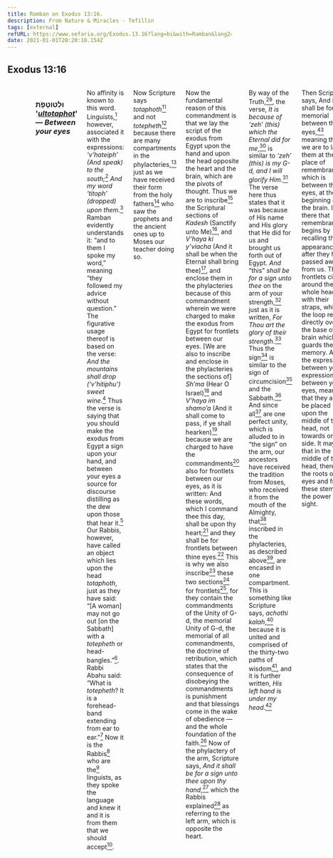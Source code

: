 ```yaml
---
title: Ramban on Exodus 13:16.
description: From Nature & Miracles - Tefillin
tags: [external]
refURL: https://www.sefaria.org/Exodus.13.16?lang=bi&with=Ramban&lang2=en
date: 2021-01-01T20:20:18.154Z
---
```



## Exodus 13:16

<div class="box">
 <div class='columns'>
  <div class='column'>
     “And so it shall be as a sign upon your hand and as a symbol* on your forehead that with a mighty hand יהוה freed us from Egypt.”
  </div>
  <div dir="rtl" class='column'>
     וְהָיָ֤ה לְאוֹת֙ עַל־יָ֣דְכָ֔ה וּלְטוֹטָפֹ֖ת בֵּ֣ין עֵינֶ֑יךָ כִּ֚י בְּחֹ֣זֶק יָ֔ד הוֹצִיאָ֥נוּ יְהֹוָ֖ה מִמִּצְרָֽיִם׃ {ס}
  </div>
 <div>
</div>

<h3 class="is-centered">

וּלְטוֹטָפֹ֖ת '[_ultotaphot_](https://www.sefaria.org/Exodus.13.16?lang=bi&with=Ramban&lang2=en)' &mdash; _Between your eyes_

</h3>

No affinity is known to this word. Linguists,[^399] however, associated it with the expressions: _‘v’hateiph’ (And speak) to the south;_[^400] _And my word ‘titoph’ (dropped) upon them_.[^401] Ramban evidently understands it: “and to them I spoke my word,” meaning “they followed my advice without question.” The figurative usage thereof is based on the verse: _And the mountains shall drop (‘v’hitiphu’) sweet wine_.[^402] Thus the verse is saying that you should make the exodus from Egypt a sign upon your hand, and between your eyes a source for discourse distilling as the dew upon those that hear it.[^403] Our Rabbis, however, have called an object which lies upon the head _totaphoth_, just as they have said: “[A woman] may not go out [on the Sabbath] with a _totepheth_ or head-bangles.”[^404]. Rabbi Abahu said: “What is _totepheth_? It is a forehead-band extending from ear to ear.”[^405] Now it is the Rabbis[^405a] who are the[^405b] linguists, as they spoke the language and knew it and it is from them that we should accept[^405c].

Now Scripture says _totaphoth_[^405d] and not _totepheth_[^405e] because there are many compartments in the phylacteries,[^406] just as we have received their form from the holy fathers[^407] who saw the prophets and the ancient ones up to Moses our teacher doing so.

Now the fundamental reason of this commandment is that we lay the script of the exodus from Egypt upon the hand and upon the head opposite the heart and the brain, which are the pivots of thought. Thus we are to inscribe[^407a] the Scriptural sections of _Kadesh_ (Sanctify unto Me)[^407b], and _V’haya ki y’viacha_ (And it shall be when the Eternal shall bring thee)[^407c], and enclose them in the phylacteries because of this commandment wherein we were charged to make the exodus from Egypt for frontlets between our eyes. [We are also to inscribe and enclose in the phylacteries the sections of] _Sh’ma_ (Hear O Israel)[^407d] and _V’haya im shamo’a_ (And it shall come to pass, if ye shall hearken)[^407e] because we are charged to have the commandments[^407f] also for frontlets between our eyes, as it is written: And these words, which I command thee this day, shall be upon thy heart;[^408] and they shall be for frontlets between thine eyes.[^409] This is why we also inscribe[^409a] these two sections[^409b] for frontlets[^409c], for they contain the commandments of the Unity of G-d, the memorial Unity of G-d, the memorial of all commandments, the doctrine of retribution, which states that the consequence of disobeying the commandments is punishment and that blessings come in the wake of obedience — and the whole foundation of the faith.[^410] Now of the phylactery of the arm, Scripture says, _And it shall be for a sign unto thee upon thy hand_,[^411] which the Rabbis explained[^412] as referring to the left arm, which is opposite the heart.

By way of the Truth,[^412a], the verse, _It is because of ‘zeh’ (this) which the Eternal did for me_,[^413] is similar to _‘zeh’ (this) is my G-d, and I will glorify Him_.[^414] The verse here thus states that it was because of His name and His glory that He did for us and brought us forth out of Egypt. _And_ “this” _shall be for a sign unto thee_ on the arm of your strength,[^415] just as it is written, _For Thou art the glory of their strength_.[^416] Thus the sign[^416a] is similar to the sign of circumcision[^417] and the Sabbath.[^418] And since all[^418a] are one perfect unity, which is alluded to in “the sign” on the arm, our ancestors have received the tradition from Moses, who received it from the mouth of the Almighty, that[^418b] inscribed in the phylacteries, as described above[^406], are encased in one compartment. This is something like Scripture says, _achothi kalah_,[^419] because it is united and comprised of the thirty-two paths of wisdom[^420], and it is further written, _His left hand is under my head_.[^421]

Then Scripture says, And it shall be for a memorial between thine eyes,[^411] meaning that we are to lay them at the place of remembrance, which is between the eyes, at the beginning of the brain. It is there that remembrance begins by recalling the appearances[^421a] after they have passed away from us. These frontlets circle around the whole head with their straps, while the loop rests directly over the base of the brain which guards the memory. And the expression, between your expression, between your eyes, means that they are to be placed upon the middle of the head, not towards one side. It may be that in the middle of the head, there are the roots of the eyes and from these stems the power of sight.

Similarly, the verse, [Nor make ye any baldness between your eyes for the dead],[^422] is to explain this point[^422a], that He reverts here,[^422b] and says _‘ultotaphoth’_, _between your eyes_. This is in order to explain that the commandment is not fulfilled by placing the phylactery between the eyes bottomward, but rather it is to be placed high on the head where it is to be there like _totaphoth_.[^422c] He uses the plural form,[^422e] because the compartments in the phylactery of the head are many, as we have received the form by Tradition.

And now I shall declare to you a general principle in the reason of many commandments. Beginning with the days of Enosh[^423] when idol-worship came into existence, opinions in the matter of faith fell into error. Some people denied the root of faith by saying that the world is eternal; they denied the Eternal, and said: It is not He [Who called forth the world into existence][^424]. Others denied His knowledge of individual matters, and they say, _How does G-d know?_ and _is there knowledge in the Most High?_[^425] Some admit His knowledge but deny the principle of providence and make men as the fishes of the sea,[^426] [believing] that G-d does not watch over them and that there is no punishment or reward for their deeds, for they say _the Eternal hath forsaken the land_.[^427]

Now when G-d is pleased to bring about a change in the customary and natural order of the world for the sake of a people or an individual, then the voidance of all these [false beliefs] becomes clear to all people, since a wondrous miracle shows that the world has a G-d Who created it, and Who knows and supervises it, and Who has the power to change it. And when that wonder is previously prophesied by a prophet, another principle is further established, namely, that of the truth of prophecy, that _G-d doth speak with man_,[^428] and that _He reveals His counsel unto His servants the prophets_,[^429] and thereby the whole Torah is confirmed. This is why Scripture says in connection with the wonders:[^429a] _That thou_[^429b] _may know that I am the Eternal in the midst of the earth_,[^430] which teaches us the principle of providence, i.e., that G-d has not abandoned the world to chance, as they[^430a] would have it; _That you may know that the earth is the Eternal’s_,[^431] which informs us of the principle of creation, for everything is His since He created all out of nothing; _That thou mayest know that there is none like Me in all the earth_,[^432] which indicates His might, i.e., that He rules over i.e., that He rules over everything and that there is nothing to withhold Him. The Egyptians either denied or doubted all of these[^432a] principles.[^432b]

Accordingly, it follows that the great signs and wonders constitute faithful witnesses[^433] to the truth of the belief in the existence of the Creator and the truth of the whole Torah. Because the Holy One, blessed be He, will not make signs and wonders in every generation for the eyes of some wicked man or heretic, He therefore commanded us that we should always make a memorial or sign of that which we have seen with our eyes, and that we should transmit the matter to our children, and their children to their children, to the generations to come, and He placed great emphasis on it, as is indicated by the fact that one is liable to extinction for eating leavened bread on the Passover, or for abandoning the Passover-offering[^433a].[^434]

He has further required of us that we inscribe upon our arms and between our eyes all that we have seen in the way of signs and wonders, and to inscribe it yet upon the doorposts of the houses, and that we remember it by recital in the morning and evening — just as the Rabbis have said: “The recital of the benediction _True and firm_[^434a] is obligatory as a matter of Scriptural law because it is written, _That thou mayest remember the day when thou camest forth out of the land of Egypt all the days of thy life_.[^435] [He further required] that we make a booth every year[^436] and many other commandments like those which are a memorial to the exodus from Egypt.

All these commandments are designed for the purpose that in all generations we should have testimonies to the wonders so that they should not be forgotten and so that the heretic should not be able to open his lips to deny the belief in[^436a] G-d. He who buys a _Mezuzah_[^437] for one silver coin[^437a], affixes it to his doorpost and has the proper intent of heart on its content, has already admitted the creation of the world, the Creator’s knowledge and His providence, and also his belief in prophecy as well as in all fundamental principles of the Torah, besides admitting that the mercy of the Creator is very great upon them that do His will, since He brought us forth from that bondage to freedom and to great honour on account of the merit of our fathers who delighted in the fear of His Name.[^438] It is for this reason that the Rabbis have said:[^439] “Be as heedful of a light commandment[^440] as of a weighty one,” for they are all exceedingly precious and beloved, for through them a person always expresses thankfulness to his G-d.

And the purpose of all the commandments is that we believe in our G-d and are thankful to Him for having created us, for we know of no other reason for the first creation,[^441] and G-d the Most High has no demand on the lower creatures, excepting that man should know and be thankful to G-d for having created him. The purposes of raising our voices in prayer and of the service in synagogues, as well as the merit of public prayer, is precisely this: that people should have a place wherein they assemble and express their thankfulness to G-d for having created them and supported them, and thus proclaim and say before Him, “We are your creatures.”

This is the intent of what the Rabbis of blessed memory have said:[^442] _“And they cried mightily unto G-d_.[^443] From here you learn that prayer must be accompanied by sound. The undaunted one wins over the abashed one.”

<div class='popup is-pulled-left' onclick="document.getElementById('miracle').classList.toggle('show')"><i class='fa fa-file' aria-hidden='true'></i><span class='popuptext' id='miracle'>[Ref:]{.is-hidden}excellent(judaica)</span>&nbsp;<mark>Through the great open miracles, one comes to admit the hidden miracles which constitute the foundation of the whole Torah</mark>.
</div>

For no one can have a part in the Torah of Moses our teacher unless he believes that all our words and our events,[^443a]  are miraculous in scope, there being no natural or customary way of the world in them, whether affecting the public or the individual. Instead, if a person observes the commandments, His reward will bring him success, and if he violates them, His punishment will cause his extinction. It is all by decree of the Most High, as I have already mentioned.[^444] The hidden miracles done to the public come to be known as is mentioned in the assurances of the Torah on the subject of the blessings and imprecations,[^445] as the verse says: _And all the nations shall say: Wherefore hath the Eternal done thus unto this land? … Then men shall say: Because they forsook the covenant of the Eternal, the G-d of their fathers_.[^446] Thus it will become known to all nations that their punishment came from G-d. And of the fulfilment of the commandments it says, _And all the peoples of the earth shall see that the name of the Eternal is called upon thee_.[^447] I will yet explain this, with the help of G-d.[^448]

Beshalach
Ramban

[^399]: Menachem ben Saruk, quoted in Rashi. See also Ibn Ezra.

[^400]: Ezekiel 21:2.

[^401]: Job 29:22.

[^402]: Amos 9:13. The figurative sense of the verse is that the mountains “will speak” of sweet wine.

[^403]: See Deuteronomy 32:2.

[^404]: Shabbat 57a

[^405]: Ibid., 57b.

[^405a]: [of the Talmud]

[^405b]: [true Hebrew]

[^405c]: [the explanation of the word _ultotaphoth_]

[^405d]: [in the plural]

[^405e]: [in the singular]

[^406]: The phylactery of the head is divided into four vertical compartments, each compartment containing a scroll of one of the four Scriptural passages referring to this commandment. The phylactery of the arm contains one interior chamber which contains but one single scroll upon which all four sections of the Law are inscribed together. For fuller discussion of the subject, see “The Commandments,” Vol. I, p. 18-19.

[^407]: A reference to the Sages of the Talmud, who received the true Tradition of the Torah.

[^407a]: [on parchment]

[^407b]: [Verses 1-10]

[^407c]: [Verses 11-16]

[^407d]: [Deuteronomy 6:4-9](https://www.sefaria.org/Deuteronomy.6.4-9)

[^407e]: [ibid., 11:13-21](https://www.sefaria.org/Deuteronomy.11.13-21)

[^407f]: [of the Torah]

[^408]: Deuteronomy 6:6.

[^409]: Ibid., Verse 8.

[^409a]: [on parchment]

[^409b]: [_Sh’ma_ and _V’haya im shamo’a_]

[^409c]: [even though the exodus is not mentioned in them]

[^410]: “The whole foundation of the faith.” This may refer to the principle of the Unity of G-d which is indeed the root of faith, as Ramban describes it in [Deuteronomy 6:4](https://www.sefaria.org/Deuteronomy.6.4). However, in view of the fact that this principle has already been explicitly mentioned here by Ramban, the reference must be to some other doctrine. It is reasonable to assume that Ramban is here alluding to a point he has explained in many places — “a true principle, clearly indicated in the Torah… that in the entire scope of the Torah there are only miracles, and no nature or custom.” (See Vol. I, pp. 556-7; see also his commentary above, 6:2, and on [Leviticus 26:11](https://www.sefaria.org/Leviticus.26.11).) The theme appears also in his introduction to the Commentary on the Book of Job (_Kithvei Haramban_, Vol. I, pp. 17-19). In his “Sermon on the Perfection of the Torah,” (_Ibid_., p. 153) as well as at the end of this Seder, he states clearly that “a person has no part in the Torah of Moses our teacher” unless he believes in this principle. It is thus logical to assume that “the whole foundation of the faith” mentioned here is a reference to the above principle.

[^411]: Above, Verse 9.

[^412]: Menachoth 36b.

[^412a]: [the mystic lore of the Cabala]

[^413]: Above, Verse 8.

[^414]: Further, 15:2.

[^415]: See [Psalms 89:11](https://www.sefaria.org/Psalms.89.11).

[^416]: Ibid., [Verse 18](https://www.sefaria.org/Psalms.89.18).

[^416a]: [of the phylactery]

[^417]: [Genesis 17:11](https://www.sefaria.org/Genesis.17.11).

[^418]: Further, 31:13.

[^418a]: [emanations]

[^418b]: [all four sections of Scripture]

[^419]: Song of Songs 5:1. Literally, “my sister, the bride,” but here interpreted on the basis of the Hebrew roots which suggest “unity” (_achothi_, my sister — _echad_, one) and “totality” (_kalah_, bride — kol, all), as explained in the text. See also Vol. I, p. 292, where Ramban refers to this theme.

[^420]: Sefer Yetzirah 1:1 [with which the world was created].

[^421]: Song of Songs 2:6.

[^421a]: [of persons and events]

[^422]: [Deuteronomy 14:1](https://www.sefaria.org/Deuteronomy.14.1). See Rashi, _ibid_., that the expression _between the eyes_ means on the head adjoining the forehead. See also Rashi to [Leviticus 21:5](https://www.sefaria.org/Leviticus.21.5) [means baldness adjoining the forehead. Thus the expression between your eyes mentioned here in the case of the frontlets also refers to the identical place].

[^422a]: [i.e., that the phylactery of the head is not to be placed between the eyes, as the literal meaning of the words might indicate, but that it is to be placed upon the middle of the head adjoining the forehead]

[^422b]: [in Verse 16 and instead of using the expression, _and for ‘a memorial’ between your eyes_, as stated in Verse 9]

[^422c]: [and we have seen above that the word _totepheth_ was used by the Rabbis for an object which lies upon the head]

[^422e]: [_totaphoth_, and not the singular _totepheth_]

[^423]: [Genesis 4:26](https://www.sefaria.org/Genesis.4.26). See also _Rambam_, _Mishneh Torah_, _Hilchoth Akum_ 1:1, where he traces the process of intellectual degeneration by which mankind fell into gross idolatry. Ramban primarily follows here the process of deterioration as affecting the three basic principles of faith: the existence of the Creator, His providence over the world, and the truth of prophecy. The chief purpose of the commandments of the Torah is to guard Israel against deviating from these principles.

[^424]: [Jeremiah 5:12](https://www.sefaria.org/Jeremiah.5.12).

[^425]: [Psalms 73:11](https://www.sefaria.org/Psalms.73.11).

[^426]: [Habakkuk 1:14](https://www.sefaria.org/Habakkuk.1.14).

[^427]: [Ezekiel 8:12](https://www.sefaria.org/Ezekiel.8.12).

[^428]: [Deuteronomy 5:28](https://www.sefaria.org/Deuteronomy.5.28).

[^429]: Amos 3:7.

[^429a]: [Pharaoh]

[^429b]: [three]

[^430]: Above, 8:18.

[^430a]: [the heretics]

[^431]: Ibid., 9:29.

[^432]: Ibid., Verse 14.

[^432a]: [in Egypt]

[^432b]: [and the miracles confirmed their truth]

[^433]: [Isaiah 8:2](https://www.sefaria.org/Isaiah.8.2).

[^433a]: [i.e., for not taking part in the slaughtering thereof]

[^434]: [Numbers 9:13](https://www.sefaria.org/Numbers.9.13).

[^434a]: [which follows the _Sh’ma_ in the morning and which terminates with a blessing to G-d for the redemption from Egypt]

[^435]: [Deuteronomy 16:3](https://www.sefaria.org/Deuteronomy.16.3).

[^436]: [Leviticus 23:42](https://www.sefaria.org/Leviticus.23.42).

[^436a]: [the existence of]

[^437]: Literally: “door-post.” It is a scroll of parchment on which are written the two Scriptural portions, [Deuteronomy 6:4-9](https://www.sefaria.org/Deuteronomy.6.4-9) and [11:13-21](https://www.sefaria.org/Deuteronomy.11.13-21), and which is fastened to the right-hand door-post.

[^437a]: This silver coin was called a _zuz_.

[^438]: See [Nehemiah 1:11](https://www.sefaria.org/Nehemiah.1.11).

[^439]: Aboth 2:1.

[^440]: Here understood in the sense of a commandment, the fulfilment of which does not entail a great expense, just like a _Mezuzah_ that can be bought for one zuz and affixed to the door-post.

[^441]: “The first creation.” In his “_Sermon on the Perfection of the Torah_,” where Ramban discusses the same topic (_Kithvei Haramban_, Vol. I, p. 152), the text reads: “for we know of no other reason for ‘the creation of man.’” See, however, my Hebrew commentary, in the fifth edition, p. 557, where I suggest that the term “the first creation” may be a reference to the period from Adam to Abraham.

[^442]: _Yalkut Shimoni_, Jonah 550. See also _Yerushalmi Taanith_, II, 1.

[^443]: [Jonah 3:8](https://www.sefaria.org/Jonah.3.8).

[^443a]: [as dictated in the Torah]

[^444]: See Vol. I, pp. 215-216 and 556-558.

[^445]: [Leviticus 26:3-46](https://www.sefaria.org/Leviticus.26.3-46); [Deuteronomy 28:1-68](https://www.sefaria.org/Deuteronomy.28.1-68).

[^446]: [Deuteronomy 29:23-4](https://www.sefaria.org/Deuteronomy.29.24-4).

[^447]: Ibid., [28:10](https://www.sefaria.org/Deuteronomy.28.10).

[^448]: [Leviticus 26:11](https://www.sefaria.org/Leviticus.26.11).
